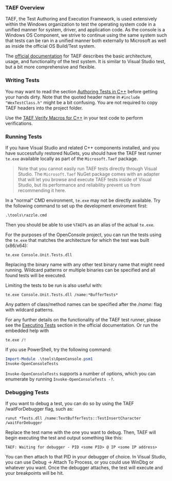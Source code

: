 ### TAEF Overview ###

TAEF, the Test Authoring and Execution Framework, is used extensively within the Windows organization to test the operating system code in a unified manner for system, driver, and application code. As the console is a Windows OS Component, we strive to continue using the same system such that tests can be ran in a unified manner both externally to Microsoft as well as inside the official OS Build/Test system.

The [official documentation](https://docs.microsoft.com/en-us/windows-hardware/drivers/taef/) for TAEF describes the basic architecture, usage, and functionality of the test system. It is similar to Visual Studio test, but a bit more comprehensive and flexible.

### Writing Tests

You may want to read the section [Authoring Tests in C++](https://docs.microsoft.com/en-us/windows-hardware/drivers/taef/authoring-tests-in-c--) before getting your hands dirty. Note that the quoted header name in `#include "WexTestClass.h"` might be a bit confusing. You are not required to copy TAEF headers into the project folder.

Use the [TAEF Verify Macros for C++](https://docs.microsoft.com/en-us/windows-hardware/drivers/taef/verify) in your test code to perform verifications.

### Running Tests

If you have Visual Studio and related C++ components installed, and you have successfully restored NuGets, you should have the TAEF test runner `te.exe` available locally as part of the `Microsoft.Taef` package.

> Note that you cannot easily run TAEF tests directly through Visual Studio. The `Microsoft.Taef` NuGet package comes with an adapter that will let you browse and execute TAEF tests inside of Visual Studio, but its performance and reliability prevent us from recommending it here.

In a "normal" CMD environment, `te.exe` may not be directly available. Try the following command to set up the development enviroment first:

```shell
.\tools\razzle.cmd
```

Then you should be able to use `%TAEF%` as an alias of the actual `te.exe`.

For the purposes of the OpenConsole project, you can run the tests using the `te.exe` that matches the architecture for which the test was built (x86/x64):

	te.exe Console.Unit.Tests.dll

Replacing the binary name with any other test binary name that might need running. Wildcard patterns or multiple binaries can be specified and all found tests will be executed.

Limiting the tests to be run is also useful with:

	te.exe Console.Unit.Tests.dll /name:*BufferTests*

Any pattern of class/method names can be specified after the */name:* flag with wildcard patterns.

For any further details on the functionality of the TAEF test runner, please see the [Executing Tests](https://docs.microsoft.com/en-us/windows-hardware/drivers/taef/executing-tests) section in the official documentation. Or run the embedded help with

	te.exe /!

If you use PowerShell, try the following command:

```powershell
Import-Module .\tools\OpenConsole.psm1
Invoke-OpenConsoleTests
```

`Invoke-OpenConsoleTests` supports a number of options, which you can enumerate by running `Invoke-OpenConsoleTests -?`.


### Debugging Tests

If you want to debug a test, you can do so by using the TAEF /waitForDebugger flag, such as:

	runut *Tests.dll /name:TextBufferTests::TestInsertCharacter /waitForDebugger

Replace the test name with the one you want to debug.  Then, TAEF will begin executing the test and output something like this:

	TAEF: Waiting for debugger - PID <some PID> @ IP <some IP address>

You can then attach to that PID in your debugger of choice.  In Visual Studio, you can use Debug -> Attach To Process, or you could use WinDbg or whatever you want.
Once the debugger attaches, the test will execute and your breakpoints will be hit.

